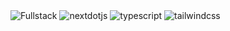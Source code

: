 <!-- ![LandingPage](https://github.com/Sookyoung-Park/Banking-App/blob/main/banking-app/public/icons/bankingapp-moneyshot.png?raw=true) -->

<div>
    <img src="https://img.shields.io/badge/-Fullstack-black?style=for-the-badge&logoColor=white&logo=javascript&color=000000" alt="Fullstack" />
    <img src="https://img.shields.io/badge/-Next_JS-black?style=for-the-badge&logoColor=white&logo=nextdotjs&color=2e8c6b" alt="nextdotjs" />
    <img src="https://img.shields.io/badge/-TypeScript-black?style=for-the-badge&logoColor=white&logo=typescript&color=3178C6" alt="typescript" />
    <img src="https://img.shields.io/badge/-Tailwind_CSS-black?style=for-the-badge&logoColor=white&logo=tailwindcss&color=06B6D4" alt="tailwindcss" />

</div>


<!-- # 💶 Fintech Bank Application 
Sign In/Up Pages with Dashboard

## **Introduction**

Built with a sign in/up flows and dashboard using Next.js and backend with Appwrite. It is a financial SaaS platform that connects to multiple bank accounts, displays transactions in real-time, allows users to transfer money to other platform users, and manages their finances altogether.

<a href="https://drive.google.com/file/d/1Lt2vFWM0jzQg4S8wrYMQ8SDTOPX5DOa7/view?usp=sharing">Please check the deployed website here!</a>

## **Tech Stack**

- Next.js
- TypeScript
- Appwrite
- Plaid
- Dwolla
- TailwindCSS
- Chart.js
- ShadCN


## **Main Features**
- Authentication: An ultra-secure SSR authentication with proper validations and authorization using Appwrite
- Connect Banks: Integrates with Plaid for multiple bank account linking
-  Home Page: Shows general overview of user account with total balance from all connected banks.
-  Precised Pixel Perfect Design
- Responsive design on any device and screen size


## **Usage**
- **Cloning the Repository**

```bash
git clone git@github.com:Sookyoung-Park/Feast-Saas-Website.git
cd Feast-Saas-Website
```

- **Installation**

Install the project dependencies using npm:

```bash
npm install
```

- **Running the Project**

```bash
npm run dev
```


## **Screenshots**
![Screenshot1](https://github.com/Sookyoung-Park/Banking-App/blob/main/banking-app/public/icons/bankingapp-signin.png?raw=true)
![Screenshot2](https://github.com/Sookyoung-Park/Banking-App/blob/main/banking-app/public/icons/bankingapp-signup.png?raw=true) -->
